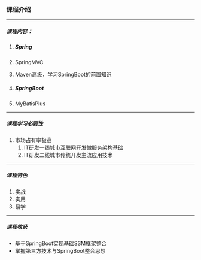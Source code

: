 ### 课程介绍

-------------

##### 课程内容：

1. ##### Spring

2. SpringMVC

3. Maven高级，学习SpringBoot的前置知识

4. ##### SpringBoot

5. MyBatisPlus

-------------

##### 课程学习必要性

1. 市场占有率极高
   1. IT研发一线城市互联网开发微服务架构基础
   2. IT研发二线城市传统开发主流应用技术

---------

##### 课程特色

1. 实战
2. 实用
3. 易学

------------

##### 课程收获

- 基于SpringBoot实现基础SSM框架整合
- 掌握第三方技术与SpringBoot整合思想
